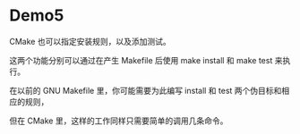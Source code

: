 <!--
 * @Date: 2020-05-19 14:03:51
 * @LastEditTime: 2020-05-19 14:04:52
 * @Author:  Chang_Bin
 * @LastEditors: Chang_Bin
 * @Email: bin_chang@qq.com
 * @Description: In User Settings Edit
--> 
# Demo5

CMake 也可以指定安装规则，以及添加测试。


这两个功能分别可以通过在产生 Makefile 后使用 make install 和 make test 来执行。

在以前的 GNU Makefile 里，你可能需要为此编写 install 和 test 两个伪目标和相应的规则，

但在 CMake 里，这样的工作同样只需要简单的调用几条命令。
